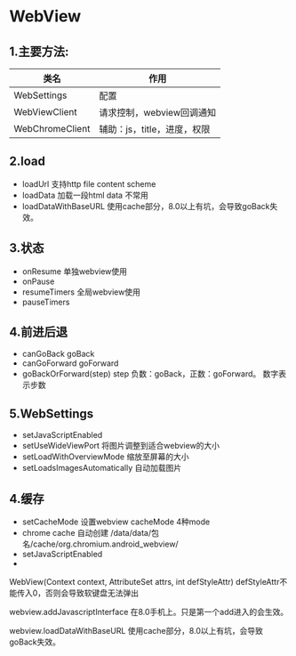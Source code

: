 # WebView

## 1.主要方法:

| 类名 |  作用 |
|---|---|
| WebSettings |  配置
| WebViewClient | 请求控制，webview回调通知
| WebChromeClient | 辅助：js，title，进度，权限

## 2.load
+ loadUrl 支持http file content scheme
+ loadData 加载一段html data 不常用
+ loadDataWithBaseURL 使用cache部分，8.0以上有坑，会导致goBack失效。

## 3.状态
+ onResume 单独webview使用
+ onPause
+ resumeTimers 全局webview使用
+ pauseTimers

## 4.前进后退
+ canGoBack  goBack
+ canGoForward goForward
+ goBackOrForward(step) step 负数：goBack，正数：goForward。 数字表示步数

## 5.WebSettings
+ setJavaScriptEnabled
+ setUseWideViewPort 将图片调整到适合webview的大小 
+ setLoadWithOverviewMode 缩放至屏幕的大小
+ setLoadsImagesAutomatically 自动加载图片

## 4.缓存
+ setCacheMode 设置webview cacheMode 4种mode
+ chrome cache 自动创建 /data/data/包名/cache/org.chromium.android_webview/
+ setJavaScriptEnabled
+ 



WebView(Context context, AttributeSet attrs, int defStyleAttr) defStyleAttr不能传入0，否则会导致软键盘无法弹出

webview.addJavascriptInterface 在8.0手机上。只是第一个add进入的会生效。

webview.loadDataWithBaseURL 使用cache部分，8.0以上有坑，会导致goBack失效。